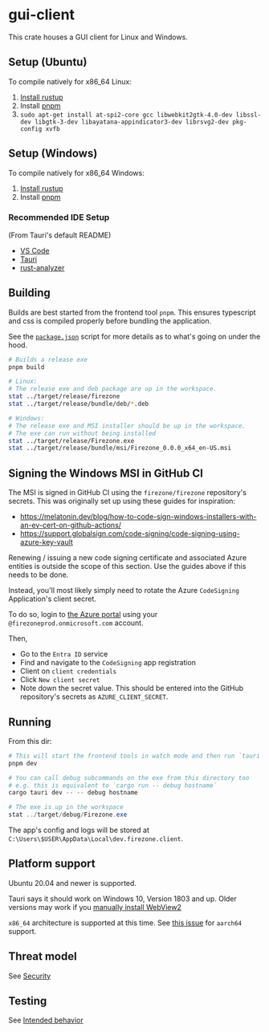 # gui-client

This crate houses a GUI client for Linux and Windows.

## Setup (Ubuntu)

To compile natively for x86_64 Linux:

1. [Install rustup](https://rustup.rs/)
1. Install [pnpm](https://pnpm.io/installation)
1. `sudo apt-get install at-spi2-core gcc libwebkit2gtk-4.0-dev libssl-dev libgtk-3-dev libayatana-appindicator3-dev librsvg2-dev pkg-config xvfb`

## Setup (Windows)

To compile natively for x86_64 Windows:

1. [Install rustup](https://rustup.rs/)
1. Install [pnpm](https://pnpm.io/installation)

### Recommended IDE Setup

(From Tauri's default README)

- [VS Code](https://code.visualstudio.com/)
- [Tauri](https://marketplace.visualstudio.com/items?itemName=tauri-apps.tauri-vscode)
- [rust-analyzer](https://marketplace.visualstudio.com/items?itemName=rust-lang.rust-analyzer)

## Building

Builds are best started from the frontend tool `pnpm`. This ensures typescript
and css is compiled properly before bundling the application.

See the [`package.json`](./package.json) script for more details as to what's
going on under the hood.

```bash
# Builds a release exe
pnpm build

# Linux:
# The release exe and deb package are up in the workspace.
stat ../target/release/firezone
stat ../target/release/bundle/deb/*.deb

# Windows:
# The release exe and MSI installer should be up in the workspace.
# The exe can run without being installed
stat ../target/release/Firezone.exe
stat ../target/release/bundle/msi/Firezone_0.0.0_x64_en-US.msi
```

## Signing the Windows MSI in GitHub CI

The MSI is signed in GitHub CI using the `firezone/firezone` repository's
secrets. This was originally set up using these guides for inspiration:

- https://melatonin.dev/blog/how-to-code-sign-windows-installers-with-an-ev-cert-on-github-actions/
- https://support.globalsign.com/code-signing/code-signing-using-azure-key-vault

Renewing / issuing a new code signing certificate and associated Azure entities is outside the scope of this section. Use the guides above if this needs to be done.

Instead, you'll most likely simply need to rotate the Azure `CodeSigning` Application's client secret.

To do so, login to [the Azure portal](https://portal.azure.com) using your `@firezoneprod.onmicrosoft.com` account.

Then,

- Go to the `Entra ID` service
- Find and navigate to the `CodeSigning` app registration
- Client on `client credentials`
- Click `New client secret`
- Note down the secret value. This should be entered into the GitHub repository's secrets as `AZURE_CLIENT_SECRET`.

## Running

From this dir:

```powershell
# This will start the frontend tools in watch mode and then run `tauri dev`
pnpm dev

# You can call debug subcommands on the exe from this directory too
# e.g. this is equivalent to `cargo run -- debug hostname`
cargo tauri dev -- -- debug hostname

# The exe is up in the workspace
stat ../target/debug/Firezone.exe
```

The app's config and logs will be stored at
`C:\Users\$USER\AppData\Local\dev.firezone.client`.

## Platform support

Ubuntu 20.04 and newer is supported.

Tauri says it should work on Windows 10, Version 1803 and up. Older versions may
work if you
[manually install WebView2](https://tauri.app/v1/guides/getting-started/prerequisites#2-webview2)

`x86_64` architecture is supported at this time. See
[this issue](https://github.com/firezone/firezone/issues/2992) for `aarch64`
support.

## Threat model

See [Security](docs/security.md)

## Testing

See [Intended behavior](docs/intended_behavior.md)
